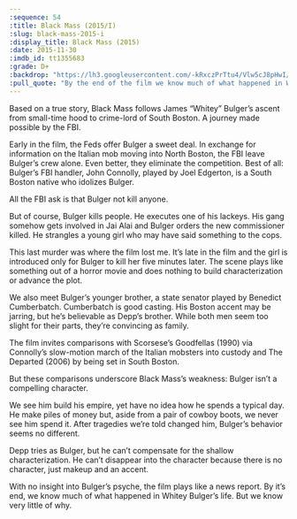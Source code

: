 ```yaml
---
:sequence: 54
:title: Black Mass (2015/I)
:slug: black-mass-2015-i
:display_title: Black Mass (2015)
:date: 2015-11-30
:imdb_id: tt1355683
:grade: D+
:backdrop: "https://lh3.googleusercontent.com/-kRxczPrTtu4/Vlw5cJ8pHwI/AAAAAAAADFc/cTbMIuZYPGI/w1000-Ic42-rj/black-mass-2015.jpg"
:pull_quote: "By the end of the film we know much of what happened in Whitey Bulger’s life. But we know very little of why."
---
```


Based on a true story, Black Mass follows James “Whitey” Bulger’s ascent from small-time hood to crime-lord of South Boston. A journey made possible by the FBI.

Early in the film, the Feds offer Bulger a sweet deal. In exchange for information on the Italian mob moving into North Boston, the FBI leave Bulger’s crew alone. Even better, they eliminate the competition. Best of all: Bulger’s FBI handler, John Connolly, played by Joel Edgerton, is a South Boston native who idolizes Bulger.

All the FBI ask is that Bulger not kill anyone.

But of course, Bulger kills people. He executes one of his lackeys. His gang somehow gets involved in Jai Alai and Bulger orders the new commissioner killed. He strangles a young girl who may have said something to the cops.

This last murder was where the film lost me. It’s late in the film and the girl is introduced only for Bulger to kill her five minutes later. The scene plays like something out of a horror movie and does nothing to build characterization or advance the plot.

We also meet Bulger’s younger brother, a state senator played by Benedict Cumberbatch. Cumberbatch is good casting. His Boston accent may be jarring, but he’s believable as Depp’s brother. While both men seem too slight for their parts, they’re convincing as family.

The film invites comparisons with Scorsese’s Goodfellas (1990) via Connolly’s slow-motion march of the Italian mobsters into custody and The Departed (2006) by being set in South Boston.

But these comparisons underscore Black Mass’s weakness: Bulger isn’t a compelling character. 

We see him build his empire, yet have no idea how he spends a typical day. He make piles of money but, aside from a pair of cowboy boots, we never see him spend it. After tragedies we’re told changed him, Bulger’s behavior seems no different. 

Depp tries as Bulger, but he can’t compensate for the shallow characterization. He can’t disappear into the character because there is no character, just makeup and an accent. 

With no insight into Bulger’s psyche, the film plays like a news report. By it’s end, we know much of what happened in Whitey Bulger’s life. But we know very little of why.